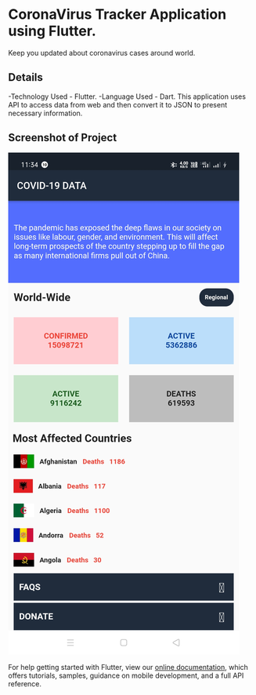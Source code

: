 # CoronaVirus Tracker Application using Flutter.

Keep you updated about coronavirus cases around world.

## Details
-Technology Used - Flutter.
-Language Used - Dart.
This application uses API to access data from web and then convert it to JSON to present necessary information.

## Screenshot of Project

![](lib/Screenshot_2020-07-22-11-34-34-86_7a6918b0fd167fc009b81e27472aef16.jpg)

For help getting started with Flutter, view our
[online documentation](https://flutter.dev/docs), which offers tutorials,
samples, guidance on mobile development, and a full API reference.
